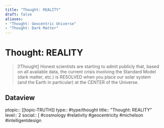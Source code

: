 ```yaml
---
title: "Thought: REALITY"
draft: false
aliases:
- "Thought: Geocentric Universe"
- "Thought: Dark Matter"
---
```

# Thought: REALITY
> [!Thought]
> Honest scientists are starting to admit publicly that, based on all available data, the current crisis involving the Standard Model (dark matter, etc.) is RESOLVED when you place our solar system (and the Earth in particular) at the CENTER of the Universe.

## Dataview
ptopic:: [[topic-TRUTH]]
type:: #type/thought
title:: "Thought: REALITY"
level:: 2
social:: [ #cosmology #relativity #geocentricity #michelson #intelligentdesign